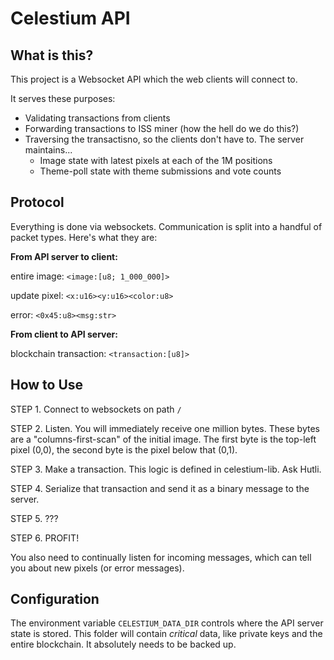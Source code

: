 
# Celestium API


## What is this?

This project is a Websocket API which the web clients will connect to.

It serves these purposes:

- Validating transactions from clients
- Forwarding transactions to ISS miner (how the hell do we do this?)
- Traversing the transactisno, so the clients don't have to. The server maintains...
  - Image state with latest pixels at each of the 1M positions
  - Theme-poll state with theme submissions and vote counts


## Protocol

Everything is done via websockets.
Communication is split into a handful of packet types.
Here's what they are:

**From API server to client:**

entire image: `<image:[u8; 1_000_000]>`

update pixel: `<x:u16><y:u16><color:u8>`

error: `<0x45:u8><msg:str>`

**From client to API server:**

blockchain transaction: `<transaction:[u8]>`


## How to Use

STEP 1. Connect to websockets on path `/`

STEP 2. Listen. You will immediately receive one million bytes.
These bytes are a "columns-first-scan" of the initial image. The first byte is the top-left pixel (0,0), the second byte is the pixel below that (0,1).

STEP 3. Make a transaction. This logic is defined in celestium-lib. Ask Hutli.

STEP 4. Serialize that transaction and send it as a binary message to the server.

STEP 5. ???

STEP 6. PROFIT!

You also need to continually listen for incoming messages, which can tell you about new pixels (or error messages).


## Configuration

The environment variable `CELESTIUM_DATA_DIR` controls where the API server state is stored.
This folder will contain *critical* data, like private keys and the entire blockchain.
It absolutely needs to be backed up.
